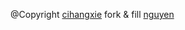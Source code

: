 @Copyright [cihangxie](https://github.com/cihangxie/cihangxie.github.io)
fork & fill [nguyen](https://github.com/nguyenngodinh)
